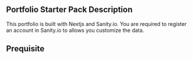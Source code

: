 ## Portfolio Starter Pack Description

This portfolio is built with Nextjs and Sanity.io. You are required to register an account in Sanity.io to allows you customize the data.

## Prequisite 